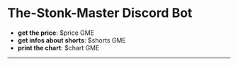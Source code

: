 # The-Stonk-Master Discord Bot

- **get the price**: $price GME
- **get infos about shorts**: $shorts GME
- **print the chart**: $chart GME

---


